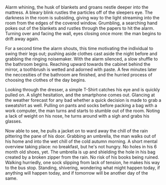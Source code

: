 Alarm whining, the husk of blankets and groans nestle deeper into the
mattress. A bleary blink rustles the particles off of the sleepers eye.
The darkness in the room is subsiding, giving way to the light
streaming into the room from the edges of the covered window. Grumbling,
a searching hand pokes out of the blankets and rustles through the
papers to hit the alarm. Turning over and facing the wall, eyes closing
once more: the man begins to drift away again. 

For a second time the alarm shouts, this time motivating the individual
to swing their legs out; pushing aside clothes cast aside the night
before and grabbing the ringing noisemaker. With the alarm silenced, a
slow shuffle to the bathroom begins. Reaching upward towards the cabinet
behind the mirror, a toothbrush is wetted and adorned with paste. A
few minutes later the neccesities of the bathroom are finished, and the
hurried process of choosing the clothes of the day begins.

Looking through the dresser, a simple T-Shirt catches his eye and is
quickly pulled on. A slight hesitation, and the smartphone comes out.
Glancing at the weather forecast for any bad whether a quick decision is
made to grab a sweatshirt as well. Pulling on pants and socks before
packing a bag with a work computer, the man turns and starts to stumble
out of the room. Noting a lack of weight on his nose, he turns around
with a sigh and grabs his glasses. 

Now able to see, he pulls a jacket on to ward away the chill of the rain
pittering the pane of his door. Grabbing an umbrella, the man walks out
of his home and into the wet chill of the cold autumn morning. A short
mental overview taking place: no breakfast, but he's not hungry. No
holes in his 6 month old shoes, yet. The umbrella is up and shielding
the hole in his bag created by a broken zipper from the rain. No risk of
his books being ruined. Walking hurriedly, one sock slipping from lack
of tension, he makes his way to the bus stop. Standing, shivering,
wondering what might happen today, if anything will happen today, and if
tomorrow will be another day of the same.

